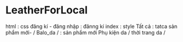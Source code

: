 # LeatherForLocal
  html              : css
đăng kí - đăng nhập : đănng kí
index               : style
Tất cả              : tatca
sản phẩm mới-         /
Balo_da              / : sản phẩm mới
Phụ kiện da         / 
thời trang da      /